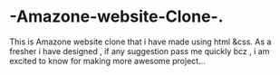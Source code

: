 # -Amazone-website-Clone-.
This is Amazone website clone that i have made using html &css.
As a fresher i have designed , if any suggestion pass me quickly  bcz , i am excited to know for  making more awesome project... 
